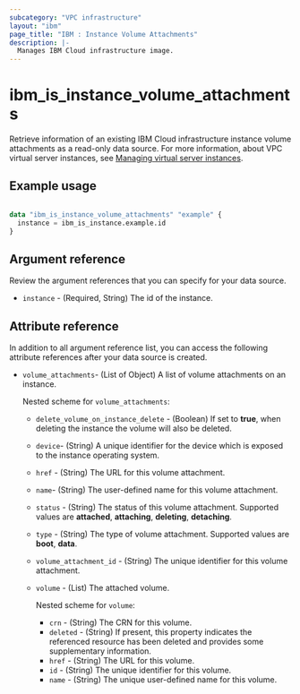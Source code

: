 ```yaml
---
subcategory: "VPC infrastructure"
layout: "ibm"
page_title: "IBM : Instance Volume Attachments"
description: |-
  Manages IBM Cloud infrastructure image.
---
```


# ibm_is_instance_volume_attachments
Retrieve information of an existing IBM Cloud infrastructure instance volume attachments as a read-only data source. For more information, about VPC virtual server instances, see [Managing virtual server instances](https://cloud.ibm.com/docs/vpc?topic=vpc-managing-virtual-server-instances).


## Example usage

```terraform

data "ibm_is_instance_volume_attachments" "example" {
  instance = ibm_is_instance.example.id
}

```

## Argument reference
Review the argument references that you can specify for your data source.

- `instance` - (Required, String) The id of the instance.

## Attribute reference
In addition to all argument reference list, you can access the following attribute references after your data source is created.

- `volume_attachments`- (List of Object) A list of volume attachments on an instance.
   
   Nested scheme for `volume_attachments`:
  - `delete_volume_on_instance_delete` - (Boolean) If set to **true**, when deleting the instance the volume will also be deleted.
  - `device`-  (String) A unique identifier for the device which is exposed to the instance operating system.
  - `href` - (String) The URL for this volume attachment.
  - `name`-  (String) The user-defined name for this volume attachment.
  - `status` - (String) The status of this volume attachment. Supported values are **attached**, **attaching**, **deleting**, **detaching**.
  - `type` - (String) The type of volume attachment. Supported values are **boot**, **data**.
  - `volume_attachment_id` - (String) The unique identifier for this volume attachment.
  - `volume` - (List) The attached volume.

    Nested scheme for `volume`:
    - `crn` - (String) The CRN for this volume.
    - `deleted` - (String) If present, this property indicates the referenced resource has been deleted and provides some supplementary information.
    - `href` - (String) The URL for this volume.
    - `id` - (String) The unique identifier for this volume.
    - `name` - (String) The unique user-defined name for this volume.
